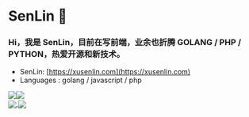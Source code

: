 

# SenLin 🌱  

###  Hi，我是 SenLin，目前在写前端，业余也折腾 GOLANG / PHP / PYTHON，热爱开源和新技术。


-  SenLin: [https://xusenlin.com](https://xusenlin.com)
-  Languages : golang / javascript / php


<div style="display:flex">
  <img src = "https://github-readme-stats.vercel.app/api?username=xusenlin&count_private=true&show_icons=true&theme=github&line_height=40">
  <img src = "https://github-readme-stats.vercel.app/api/top-langs/?username=xusenlin&theme=github">
</div>

<a href="https://github.com/xusenlin/terminal-bot">
  <img align="center" src="https://github-readme-stats.vercel.app/api/pin/?username=xusenlin&repo=terminal-bot&theme=github" />
</a>

<a href="https://github.com/xusenlin/chatGPT">
  <img align="center" src="https://github-readme-stats.vercel.app/api/pin/?username=xusenlin&repo=chatGPT&theme=github" />
</a>
